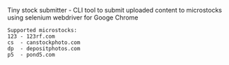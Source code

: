 Tiny stock submitter - CLI tool to submit uploaded content to microstocks using selenium webdriver for Googe Chrome

    Supported microstocks:
    123 - 123rf.com
    cs  - canstockphoto.com
    dp  - depositphotos.com
    p5  - pond5.com